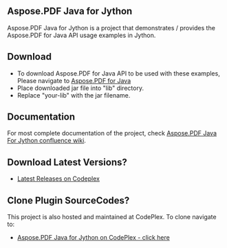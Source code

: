 ## Aspose.PDF Java for Jython

Aspose.PDF Java for Jython is a project that demonstrates / provides the Aspose.PDF for Java API usage examples in Jython.

## Download

* To download Aspose.PDF for Java API to be used with these examples, Please navigate to [Aspose.PDF for Java](https://artifact.aspose.com/webapp/#/artifacts/browse/tree/General/repo/com/aspose/aspose-pdf) 
* Place downloaded jar file into "lib" directory. 
* Replace "your-lib" with the jar filename.

## Documentation

For most complete documentation of the project, check [Aspose.PDF Java For Jython confluence wiki](https://docs.aspose.com/display/pdfjava/Aspose.Pdf+Java+for+Jython).

## Download Latest Versions?

* [Latest Releases on Codeplex](http://asposepdfjavajython.codeplex.com/releasesce)

## Clone Plugin SourceCodes?

This project is also hosted and maintained at CodePlex. To clone navigate to:

* [Aspose.PDF Java for Jython on CodePlex - click here](https://asposepdfjavajython.codeplex.com/SourceControl/latest)
